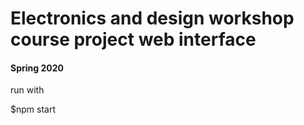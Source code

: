 <h1> Electronics and design workshop course project web interface </h1>
<h4>Spring 2020</h4>

<p>run with</p>
<p style = bold >$npm start</p>
